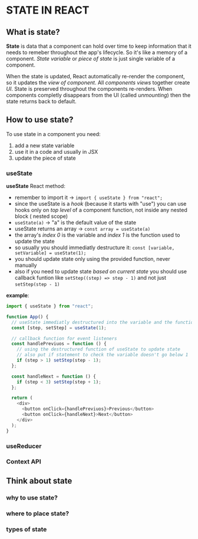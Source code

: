 # STATE IN REACT

## What is state?

**State** is data that a component can hold over time to keep information that it needs to remeber throughout the app's lifecycle. So it's like a memory of a component. _State variable_ or _piece of state_ is just single variable of a component.

When the state is updated, React automatically re-render the component, so it updates the _view of component_. All _components views_ together create _UI_. State is preserved throughout the components re-renders. When components completly disappears from the UI (called _unmounting_) then the state returns back to default.

## How to use state?

To use state in a component you need:

1. add a new state variable
2. use it in a code and usually in JSX
3. update the piece of state

### useState

**useState** React method:

- remember to import it -> `import { useState } from "react";`
- since the useState is a _hook_ (because it starts with "use") you can use hooks only on _top level_ of a component function, not inside any nested block ( nested scope)
- `useState(a)` -> "a" is the default value of the state
- useState returns an array -> `const array = useState(a)`
- the array's _index 0_ is the variable and _index 1_ is the function used to update the state
- so usually you should immediatly destructure it:
  `const [variable, setVariable] = useState(1);`
- you should update state only using the provided function, never manually
- also if you need to update state _based on current state_ you should use callback funtion like `setStep((step) => step - 1)` and not just `setStep(step - 1)`

**example**:

```javascript
import { useState } from "react";

function App() {
  // useState immediatly destructured into the variable and the function to update it
  const [step, setStep] = useState(1);

  // callback function for event listeners
  const handlePreviuos = function () {
    // using the destructured function of useState to update state
    // also put if statement to check the variable doesn't go below 1
    if (step > 1) setStep(step - 1);
  };

  const handleNext = function () {
    if (step < 3) setStep(step + 1);
  };

  return (
    <div>
      <button onClick={handlePreviuos}>Previous</button>
      <button onClick={handleNext}>Next</button>
    </div>
  );
}
```

### useReducer

### Context API

## Think about state

### why to use state?

### where to place state?

### types of state
